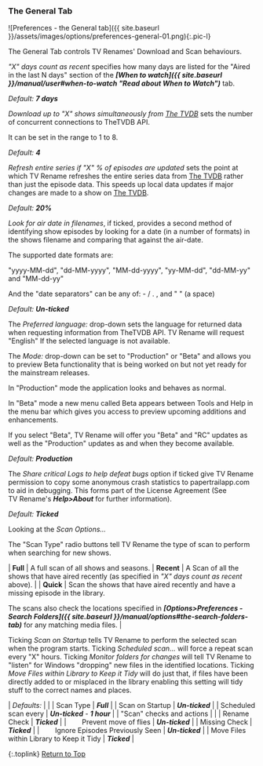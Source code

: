 <!-- START PREFERENCES {THE GENERAL TAB] ----- -->
### The General Tab

![Preferences - the General tab]({{ site.baseurl }}/assets/images/options/preferences-general-01.png){:.pic-l}

The General Tab controls TV&nbsp;Renames' Download and Scan behaviours.
 
_"X" days count as recent_ specifies how many days are listed for the "Aired in the last N days" section of the _**[When to watch]({{ site.baseurl }}/manual/user#when-to-watch "Read about When to Watch")**_ tab.

_Default: **7 days**_

_Download up to "X" shows simultaneously from [The&nbsp;TVDB](http://thetvdb.com "Visit TheTVDB.com")_ sets the number of concurrent connections to TheTVDB API.

It can be set in the range to 1 to 8.

_Default: **4**_

_Refresh entire series if "X" % of episodes are updated_ sets the point at which TV&nbsp;Rename refreshes the entire series data from [The&nbsp;TVDB](http://thetvdb.com 'Visit thetvdb.com') rather than just the episode data. This speeds up local data updates if major changes are made to a show on [The&nbsp;TVDB](http://thetvdb.com 'Visit thetvdb.com').

_Default: **20%**_

_Look for air date in filenames_, if ticked, provides a second method of identifying show episodes by looking for a date (in a number of formats) in the shows filename and comparing that against the air-date.

The supported date formats are:

"yyyy-MM-dd", "dd-MM-yyyy", "MM-dd-yyyy", "yy-MM-dd", "dd-MM-yy" and "MM-dd-yy"

And the "date separators" can be any of: - / . , and " " (a space)

_Default: **Un-ticked**_

The _Preferred language:_ drop-down sets the language for returned data when requesting information from TheTVDB API. TV&nbsp;Rename will request "English" If the selected language is not available.

The _Mode:_ drop-down can be set to "Production" or "Beta" and allows you to preview Beta functionality that is being worked on but not yet ready for the mainstream releases.

In "Production" mode the application looks and behaves as normal.

In "Beta" mode a new menu called Beta appears between Tools and Help in the menu bar  which gives you access to preview upcoming additions and enhancements.

If you select "Beta", TV&nbsp;Rename will offer you "Beta" and "RC" updates as well as the "Production" updates as and when they become available. 

_Default: **Production**_

The _Share critical Logs to help defeat bugs_ option if ticked give TV&nbsp;Rename permission to copy some anonymous crash statistics to papertrailapp.com to aid in debugging. This forms part of the License Agreement (See TV&nbsp;Rename's _**Help>About**_ for further information).

_Default: **Ticked**_

Looking at the _Scan Options..._

The "Scan Type" radio buttons tell TV&nbsp;Rename the type of scan to perform when searching for new shows.

| **Full** | A full scan of all shows and seasons.
| **Recent** | A Scan of all the shows that have aired recently (as specified in _"X" days count as recent_ above). |
| **Quick** | Scan the shows that have aired recently and have a missing episode in the library.

The scans also check the locations specified in _**[Options>Preferences - Search Folders]({{ site.baseurl }}/manual/options#the-search-folders-tab)**_ for any matching media files. |

 Ticking _Scan on Startup_ tells TV&nbsp;Rename to perform the selected scan when the program starts. Ticking _Scheduled scan..._ will force a repeat scan every "X" hours. Ticking _Monitor folders for changes_ will tell  TV&nbsp;Rename to "listen" for Windows "dropping" new files in the identified locations. Ticking _Move Files within Library to Keep it Tidy_ will do just that, if files have been directly added to or misplaced in the library enabling this setting will tidy stuff to the correct names and places.

| _Defaults:_ | |
| Scan Type | _**Full**_ |
| Scan on Startup | _**Un-ticked**_ |
| Scheduled scan every | _**Un-ticked**_ - _**1 hour**_ |
| "Scan" checks and actions | |
| Rename Check | _**Ticked**_ |
| &emsp;&emsp;Prevent move of flies | _**Un-ticked**_ | 
| Missing Check | _**Ticked**_ |
| &emsp;&emsp;Ignore Episodes Previously Seen | _**Un-ticked**_ |
| Move Files within Library to Keep it Tidy | _**Ticked**_ |

{:.toplink}
[Return to Top]()
<!-- END PREFERENCES {THE GENERAL TAB] ------- -->
